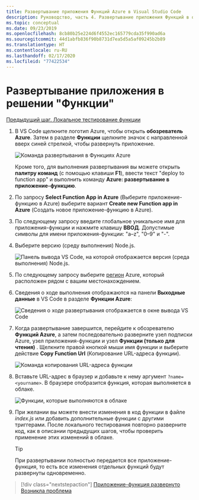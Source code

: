 ```yaml
---
title: Развертывание приложения Функций Azure в Visual Studio Code
description: Руководство, часть 4. Развертывание приложения Функций в облаке.
ms.topic: conceptual
ms.date: 09/23/2019
ms.openlocfilehash: 8cb80b25e224d6f4552ec165779cda35f990ad6a
ms.sourcegitcommit: 44d1abfb836f90b8731d7ea5d5a5af09245b2b89
ms.translationtype: HT
ms.contentlocale: ru-RU
ms.lasthandoff: 02/17/2020
ms.locfileid: "77422534"
---
```

# <a name="deploy-the-functions-app"></a>Развертывание приложения в решении "Функции"

[Предыдущий шаг. Локальное тестирование функции](tutorial-vscode-serverless-node-03.md)

1. В VS Code щелкните логотип Azure, чтобы открыть **обозреватель Azure**. Затем в разделе **Функции** щелкните значок с направленной вверх синей стрелкой, чтобы развернуть приложение.

    ![Команда развертывания в Функциях Azure](media/functions-extension/deploy-app.png)

    Кроме того, для выполнения развертывания вы можете открыть **палитру команд** (с помощью клавиши **F1**), ввести текст "deploy to function app" и выполнить команду **Azure: развертывание в приложение-функцию**.

1. По запросу **Select Function App in Azure** (Выберите приложение-функцию в Azure) выберите вариант **Create new Function app in Azure** (Создать новое приложение-функцию в Azure).

1. По следующему запросу введите глобальное уникальное имя для приложения-функции и нажмите клавишу **ВВОД**. Допустимые символы для имени приложения-функции: "a–z", "0–9" и "-".

1. Выберите версию (среду выполнения) Node.js.

    ![Панель вывода VS Code, на которой отображается версия (среда выполнения) Node.js.](media/functions-extension/nodejs-runtime-version.png)

1. По следующему запросу выберите [регион](https://azure.microsoft.com/regions/) Azure, который расположен рядом с вашим местонахождением.

1. Сведения о ходе выполнения отображаются на панели **Выходные данные** в VS Code в разделе **Функции Azure**:

    ![Сведения о ходе развертывания отображается в окне вывода VS Code](media/functions-extension/deploy-progress.png)

1. Когда развертывание завершится, перейдите к обозревателю **Функций Azure**, а затем последовательно разверните узел подписки Azure, узел приложения-функции и узел **Функции (только для чтения)** . Щелкните правой кнопкой мыши имя функции и выберите действие **Copy Function Url** (Копирование URL-адреса функции).

    ![Команда копирования URL-адреса функции](media/functions-extension/copy-function-url-command.png)

1. Вставьте URL-адрес в браузер и добавьте к нему аргумент `?name=<yourname>`. В браузере отобразится функция, которая выполняется в облаке.

    ![Функции, которые выполняются в облаке](media/functions-extension/remote-test-browser.png)

1. При желании вы можете внести изменения в код функции в файле *index.js* или добавить дополнительные функции с другими триггерами. После локального тестирования повторно разверните код, как в описании предыдущих шагов, чтобы проверить применение этих изменений в облаке.

    > [!TIP]
    > При развертывании полностью передается все приложение-функция, то есть все изменения отдельных функций будут развернуты одновременно.

> [!div class="nextstepaction"]
> [Приложение-функция развернуто](tutorial-vscode-serverless-node-05.md) [Возникла проблема](https://www.research.net/r/PWZWZ52?tutorial=node-deployment-azurefunctions&step=deploy-app)
